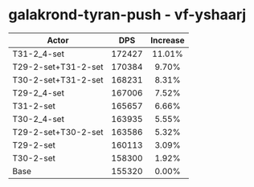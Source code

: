 # galakrond-tyran-push - vf-yshaarj
| Actor | DPS | Increase |
|---|:---:|:---:|
|T31-2_4-set|172427|11.01%|
|T29-2-set+T31-2-set|170384|9.70%|
|T30-2-set+T31-2-set|168231|8.31%|
|T29-2_4-set|167006|7.52%|
|T31-2-set|165657|6.66%|
|T30-2_4-set|163935|5.55%|
|T29-2-set+T30-2-set|163586|5.32%|
|T29-2-set|160113|3.09%|
|T30-2-set|158300|1.92%|
|Base|155320|0.00%|
